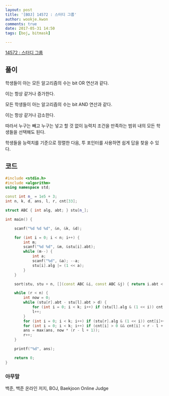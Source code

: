 ```yaml
---
layout: post
title: '[BOJ] 14572 : 스터디 그룹'
author: wookje.kwon
comments: true
date: 2017-05-31 14:50
tags: [boj, bitmask]

---
```


[14572 : 스터디 그룹](https://www.acmicpc.net/problem/14572)

## 풀이

학생들이 아는 모든 알고리즘의 수는 bit OR 연산과 같다.

이는 항상 같거나 증가한다.

모든 학생들이 아는 알고리즘의 수는 bit AND 연산과 같다.

이는 항상 같거나 감소한다.

따라서 누구는 빼고 누구는 넣고 할 것 없이 능력치 조건을 만족하는 범위 내의 모든 학생들을 선택해도 된다.

학생들을 능력치를 기준으로 정렬한 다음, 투 포인터를 사용하면 쉽게 답을 찾을 수 있다.

## 코드

```cpp
#include <stdio.h>
#include <algorithm>
using namespace std;

const int n_ = 1e5 + 3;
int n, k, d, ans, l, r, cnt[33];

struct ABC { int alg, abt; } stu[n_];

int main() {

	scanf("%d %d %d", &n, &k, &d);

	for (int i = 0; i < n; i++) {
		int m;
		scanf("%d %d", &m, &stu[i].abt);
		while (m--) {
			int a;
			scanf("%d", &a); --a;
			stu[i].alg |= (1 << a);
		}
	}

	sort(stu, stu + n, [](const ABC &i, const ABC &j) { return i.abt < j.abt; });

	while (r < n) {
		int now = 0;
		while (stu[r].abt - stu[l].abt > d) {
			for (int i = 0; i < k; i++) if (stu[l].alg & (1 << i)) cnt[i]--;
			l++;
		}
		for (int i = 0; i < k; i++) if (stu[r].alg & (1 << i)) cnt[i]++;
		for (int i = 0; i < k; i++) if (cnt[i] > 0 && cnt[i] < r - l + 1) now++;
		ans = max(ans, now * (r - l + 1));
		r++;
	}

	printf("%d", ans);

	return 0;
}
```

### 아무말  
백준, 백준 온라인 저지, BOJ, Baekjoon Online Judge